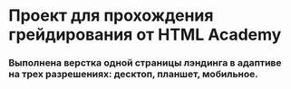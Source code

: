 # Проект для прохождения грейдирования от HTML Academy

### Выполнена верстка одной страницы лэндинга в адаптиве на трех разрешениях: десктоп, планшет, мобильное.

